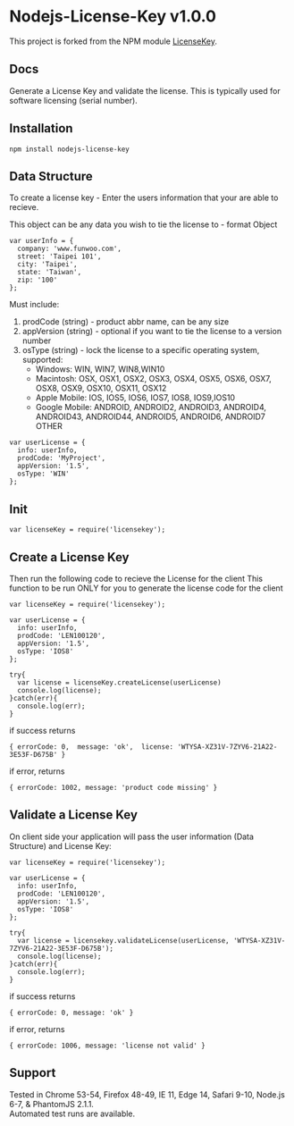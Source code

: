 # Nodejs-License-Key v1.0.0

This project is forked from the NPM module [LicenseKey](https://www.npmjs.com/package/licensekey).

## Docs

Generate a License Key and validate the license. This is typically used for software licensing (serial number).

## Installation
```
npm install nodejs-license-key
```

## Data Structure
To create a license key - Enter the users information that your are able to recieve.

This object can be any data you wish to tie the license to - format Object
```
var userInfo = {
  company: 'www.funwoo.com',
  street: 'Taipei 101',
  city: 'Taipei',
  state: 'Taiwan',
  zip: '100'
};
```
Must include:
1) prodCode (string) - product abbr name, can be any size
2) appVersion (string) - optional if you want to tie the license to a version number
3) osType (string) - lock the license to a specific operating system, supported: 
    * Windows: WIN, WIN7, WIN8,WIN10
    * Macintosh: OSX, OSX1, OSX2, OSX3, OSX4, OSX5, OSX6, OSX7, OSX8, OSX9, OSX10, OSX11, OSX12
    * Apple Mobile: IOS, IOS5, IOS6, IOS7, IOS8, IOS9,IOS10
    * Google Mobile: ANDROID, ANDROID2, ANDROID3, ANDROID4, ANDROID43, ANDROID44, ANDROID5, ANDROID6, ANDROID7
    OTHER

```
var userLicense = {
  info: userInfo,
  prodCode: 'MyProject',
  appVersion: '1.5',
  osType: 'WIN'
};
```

## Init
```
var licenseKey = require('licensekey');
```

## Create a License Key
Then run the following code to recieve the License for the client
This function to be run ONLY for you to generate the license code for the client
```
var licenseKey = require('licensekey');

var userLicense = {
  info: userInfo,
  prodCode: 'LEN100120',
  appVersion: '1.5',
  osType: 'IOS8'
};

try{
  var license = licenseKey.createLicense(userLicense)
  console.log(license);
}catch(err){
  console.log(err);
}
```

if success returns
```
{ errorCode: 0,  message: 'ok',  license: 'WTYSA-XZ31V-7ZYV6-21A22-3E53F-D675B' }
```

if error, returns
```
{ errorCode: 1002, message: 'product code missing' }
```

## Validate a License Key
On client side your application will pass the user information (Data Structure) and License Key:
```
var licenseKey = require('licensekey');

var userLicense = {
  info: userInfo,
  prodCode: 'LEN100120',
  appVersion: '1.5',
  osType: 'IOS8'
};

try{
  var license = licensekey.validateLicense(userLicense, 'WTYSA-XZ31V-7ZYV6-21A22-3E53F-D675B');
  console.log(license);
}catch(err){
  console.log(err);
}
```
if success returns
```
{ errorCode: 0, message: 'ok' }
```

if error, returns
```
{ errorCode: 1006, message: 'license not valid' }
```

## Support
Tested in Chrome 53-54, Firefox 48-49, IE 11, Edge 14, Safari 9-10, Node.js 6-7, & PhantomJS 2.1.1.<br>
Automated test runs are available.


